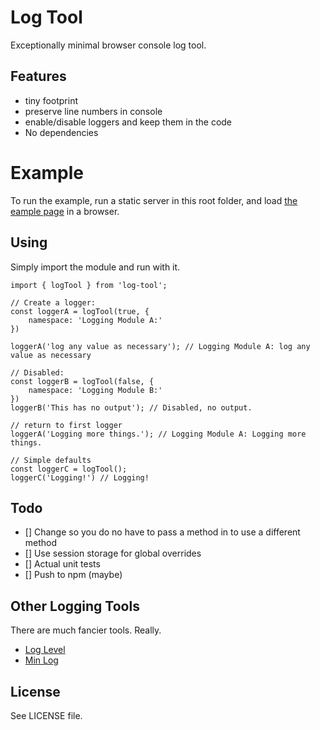 # Log Tool

Exceptionally minimal browser console log tool.

## Features

- tiny footprint
- preserve line numbers in console
- enable/disable loggers and keep them in the code
- No dependencies

# Example

To run the example, run a static server in this root folder, and load [the eample page](example/index.html) in a browser.

## Using

Simply import the module and run with it.

```
import { logTool } from 'log-tool';

// Create a logger:
const loggerA = logTool(true, {
    namespace: 'Logging Module A:'
})

loggerA('log any value as necessary'); // Logging Module A: log any value as necessary

// Disabled:
const loggerB = logTool(false, {
    namespace: 'Logging Module B:'
})
loggerB('This has no output'); // Disabled, no output.

// return to first logger
loggerA('Logging more things.'); // Logging Module A: Logging more things.

// Simple defaults
const loggerC = logTool();
loggerC('Logging!') // Logging!
```

## Todo

- [] Change so you do no have to pass a method in to use a different method
- [] Use session storage for global overrides
- [] Actual unit tests
- [] Push to npm (maybe)

## Other Logging Tools

There are much fancier tools. Really.

- [Log Level](https://github.com/pimterry/loglevel "GitHub - pimterry/loglevel: Minimal lightweight logging for JavaScript, adding reliable log level methods to wrap any available console.log methods")
- [Min Log](https://github.com/chunpu/min-log "GitHub - chunpu/min-log: Better Logger with Custom Level and Outputer Taking over the original console")

## License

See LICENSE file.







